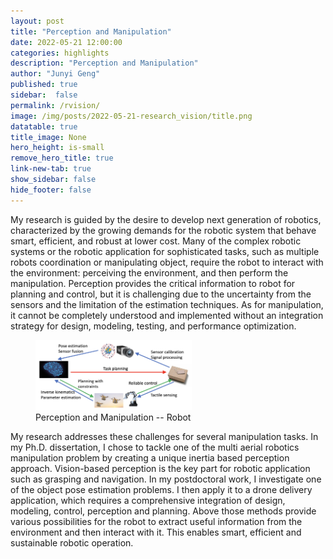 ```yaml
---
layout: post
title: "Perception and Manipulation"
date: 2022-05-21 12:00:00
categories: highlights
description: "Perception and Manipulation"
author: "Junyi Geng"
published: true
sidebar:  false
permalink: /rvision/
image: /img/posts/2022-05-21-research_vision/title.png
datatable: true
title_image: None
hero_height: is-small
remove_hero_title: true
link-new-tab: true
show_sidebar: false
hide_footer: false
---
```




My research is guided by the desire to develop next generation of robotics, characterized by the growing demands for the robotic system that behave smart, efficient, and robust at lower cost. Many of the complex robotic systems or the robotic application for sophisticated tasks, such as multiple robots
coordination or manipulating object, require the robot to interact with the environment: perceiving the environment, and then perform the manipulation. Perception provides the critical information to robot for planning and control, but it is challenging due to the uncertainty from the sensors and the limitation of the estimation techniques. As for manipulation, it cannot be completely understood and implemented without an integration strategy for design, modeling, testing, and performance optimization.


<figure>
 <img src="/img/posts/2022-05-21-research_vision/scope.png" style="width:59%" />
 <figcaption>
       Perception and Manipulation -- Robot
 </figcaption>
</figure>


My research addresses these challenges for several manipulation tasks. In my Ph.D. dissertation, I chose to tackle one of the multi aerial robotics manipulation problem by creating a unique inertia based perception approach. Vision-based perception is the key part for robotic application such as grasping and navigation. In my postdoctoral work, I investigate one of the object pose estimation problems. I then apply it to a drone delivery application, which requires a comprehensive integration of design, modeling, control, perception and planning. Above those methods provide various possibilities for the robot to extract useful information from the environment and then interact with it. This enables smart, efficient and sustainable robotic operation.
